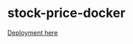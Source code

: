 # stock-price-docker

[Deployment here](http://ec2-13-40-223-132.eu-west-2.compute.amazonaws.com:3000/)